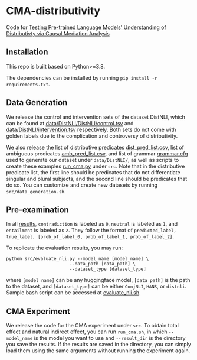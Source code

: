 # CMA-distributivity
Code for [Testing Pre-trained Language Models' Understanding of Distributivty via Causal Mediation Analysis](arxiv)

## Installation
This repo is built based on Python>=3.8.

The dependencies can be installed by running `pip install -r requirements.txt`.

## Data Generation
We release the control and intervention sets of the dataset DistNLI, which can be found at [data/DistNLI/DistNLI/control.tsv](https://github.com/aponimma/CMA-distributivity/blob/main/data/DistNLI/control.tsv) and [data/DistNLI/intervention.tsv](https://github.com/aponimma/CMA-distributivity/blob/main/data/DistNLI/intervention.tsv) respectively. Both sets do not come with golden labels due to the complication and controversy of distributivity.

We also release the list of distributive predicates [dist_pred_list.csv](https://github.com/aponimma/CMA-distributivity/blob/main/data/DistNLI/dist_pred_list.csv), list of ambiguous predicates [amb_pred_list.csv](https://github.com/aponimma/CMA-distributivity/blob/main/data/DistNLI/amb_pred_list.csv), and list of grammar [grammar.cfg](https://github.com/aponimma/CMA-distributivity/blob/main/data/DistNLI/grammar.cfg) used to generate our dataset under `data/DistNLI/`, as well as scripts to create these examples [run_cma.py](https://github.com/aponimma/CMA-distributivity/blob/main/src/run_cma.py) under `src`. Note that in the distributive predicate list, the first line should be predicates that do not differentiate singular and plural subjects, and the second line should be predicates that do so. You can customize and create new datasets by running `src/data_generation.sh`.

## Pre-examination
In all [results](https://github.com/aponimma/CMA-distributivity/blob/main/results/), `contradiction` is labeled as `0`, `neutral` is labeled as `1`, and `entailment` is labeled as `2`. They follow the format of `predicted_label, true_label, [prob_of_label_0, prob_of_label_1, prob_of_label_2]`. 

To replicate the evaluation results, you may run: 
```
python src/evaluate_nli.py --model_name [model_name] \
                        --data_path [data_path] \
                        --dataset_type [dataset_type]
```
where `[model_name]` can be any huggingface model, `[data_path]` is the path to the dataset, and `[dataset_type]` can be either `ConjNLI`, `HANS`, or `distnli`. Sample bash script can be accessed at [evaluate_nli.sh](https://github.com/aponimma/CMA-distributivity/blob/main/src/evaluate_nli.sh). 


## CMA Experiment
We release the code for the CMA experiment under `src`. To obtain total effect and natural indirect effect, you can run `run_cma.sh`, in which `--model_name` is the model you want to use and `--result_dir` is the directory you save the results. If the results are saved in the directory, you can simply load them using the same arguments without running the experiment again.
